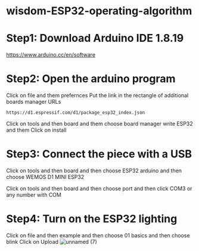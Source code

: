 # wisdom-ESP32-operating-algorithm
# Step1: Download Arduino IDE 1.8.19
https://www.arduino.cc/en/software
# Step2: Open the arduino program 
Click on file and them prefernces 
Put the link in the rectangle of additional boards manager URLs 
```
https://d1.espressif.com/d1/package_esp32_index.json
```
Click on tools and then board and them choose board manager 
write ESP32 and them Click on install 
# Step3: Connect the piece with a USB 
Click on tools and then board and then choose ESP32 arduino and then choose WEMOS D1 MINI ESP32

Click on tools and then board and then choose port and then click COM3 or any number with COM 
# Step4: Turn on the ESP32 lighting 
Click on file and then example and then choose 01 basics and then choose blink 
Click on Upload 
![unnamed (7)](https://user-images.githubusercontent.com/108008564/184355279-819fd438-2dc2-450a-a292-36575d06c5fe.jpg)
